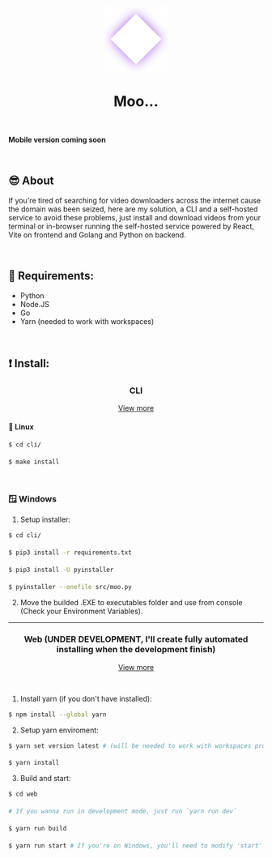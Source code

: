 <div align="center">
  <img src="./icon.png" width="128" />
  
  <h1>Moo...</h1>
</div>

<br />

**Mobile version coming soon**

<br />

## 😎 About
If you're tired of searching for video downloaders across the internet cause the domain was been seized,
here are my solution, a CLI and a self-hosted service to avoid these problems, just install and download
videos from your terminal or in-browser running the self-hosted service powered by React, Vite on frontend
and Golang and Python on backend.

<br />

## 📜 Requirements:
- Python
- Node.JS
- Go
- Yarn (needed to work with workspaces)

<br />

## ❗️ Install:

<div align="center">
  <h3>CLI</h3>
  
  <a href="https://github.com/imf4ll/moo/tree/master/cli">View more</a>
</div>

#### 🐧 Linux
```bash
$ cd cli/

$ make install
```

<br />

### 🪟 Windows
1. Setup installer:
```bash
$ cd cli/

$ pip3 install -r requirements.txt

$ pip3 install -U pyinstaller

$ pyinstaller --onefile src/moo.py
```

2. Move the builded .EXE to executables folder and use from console (Check your Environment Variables).

<hr />

<div align="center">
  <h3>Web (UNDER DEVELOPMENT, I'll create fully automated installing when the development finish)</h3>

  <a href="https://github.com/imf4ll/moo/tree/master/web">View more</a>
</div>

<br />

1. Install yarn (if you don't have installed):
```bash
$ npm install --global yarn
```

2. Setup yarn enviroment:
```bash
$ yarn set version latest # (will be needed to work with workspaces properly)

$ yarn install
```

3. Build and start:
```bash
$ cd web

# If you wanna run in development mode, just run `yarn run dev`

$ yarn run build

$ yarn run start # If you're on Windows, you'll need to modify 'start' script of package.json, just add .exe on front of './backend'
```

<br />


